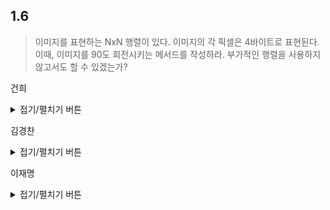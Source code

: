 ## 1.6

> 이미지를 표현하는 NxN 행렬이 있다. 이미지의 각 픽셀은 4바이트로 표현된다.
> 이때, 이미지를 90도 회전시키는 메서드를 작성하라. 
> 부가적인 행렬을 사용하지 않고서도 할 수 있겠는가?

건희
<details>
<summary>접기/펼치기 버튼</summary>


``` c
  
#include <stdio.h>

#define MAX 10

int arr[MAX][MAX] = {0, };

// 출력 함수
void print()
{
	printf("======print matrix======\n");
	for (int i = 0; i < MAX; i++)
	{
		for (int j = 0; j < MAX; j++)
			printf("%3d ", arr[i][j]);
		printf("\n");
	}
	printf("======  END  ======\n");
}
// 회전 함수
void rotate()
{
	for (int i = 0; i < MAX / 2; i++)
	{
		for (int j = i; j < MAX - 1 - i; j++)
		{
			int temp = arr[i][j];
			arr[i][j] = arr[MAX - 1 - j][i];
			arr[MAX - 1 - j][i] = arr[MAX - 1 - i][MAX - 1 - j];
			arr[MAX - 1 - i][MAX - 1 - j] = arr[j][MAX - 1 - i];
			arr[j][MAX - 1 - i] = temp;
		}
	}
}

int main()
{
	int n = 1;

	for (int i = 0; i < MAX; i++)
		for (int j = 0; j < MAX; j++)
			arr[i][j] = n++;

	print();
	rotate();
	print();
}


```


</details>
	
	
	
김경찬
<details>
<summary>접기/펼치기 버튼</summary>  

### 개념:
1. 임시로 상우 값을 저장해둔다.
2. 상우에 상좌 값을 대입한다.
3. 상좌에 하좌 값을 대입한다.
4. 하좌에 하우 값을 대입한다.
5. 하우에 1번에서 저장한 값을 대입한다.

열은 N-1 까지 반복하고  
행은 N/2 까지 반복한다.
 
``` javascript
const problem = [
  ["1", "2", "3", "4", "5"],
  ["1", "2", "3", "4", "5"],
  ["1", "2", "3", "4", "5"],
  ["1", "2", "3", "4", "5"],
  ["1", "2", "3", "4", "5"],
];
const rotate = (image) => {
  const nNum = image.length - 1;
  let temp = "";
  image.some((row, rowIdx) => {
    if (rowIdx >= 2) return true;
    row.some((col, colIdx) => {
      if (colIdx >= rowIdx) {
        if (colIdx > nNum - rowIdx - 1) return true;
        temp = image[colIdx][nNum - rowIdx];
        image[colIdx][nNum - rowIdx] = image[rowIdx][colIdx]; // 1
        image[rowIdx][colIdx] = image[nNum - colIdx][rowIdx];
        image[nNum - colIdx][rowIdx] = image[nNum - rowIdx][nNum - colIdx];
        image[nNum - rowIdx][nNum - colIdx] = temp;
      }
    });
  });
};
rotate(problem);
console.log(problem);
```
</details>

이재명
<details>
<summary>접기/펼치기 버튼</summary>
	
아이디어
------
![예시 그림](https://i.postimg.cc/0jg1rg0H/table.png)
	
그림에서 알 수 있듯이,
- N이 짝수일 때는, 0 ≤ 행 < N/2, 0 ≤ 열 < N/2에 해당하는 왼쪽-위 4사분면에 대해서 대응하는 4개의 셀을 회전시키면 된다.
- N이 홀수일 때는, 0 ≤ 행 ≤ N/2, 0 ≤ 열 < N/2에 해당하는 왼쪽-위 4사분면에 대해서 대응하는 4개의 셀을 회전시키면 된다.
	
구현
------
- 언어: Modern C++ (C++11 이상)

``` C++
#include <cstdint>
using namespace std;

inline void rotate_cell(int32_t *const arr, const unsigned int n, const unsigned int row, const unsigned int col)
{
    unsigned int cr = row, cc = col;
    const int32_t backup = arr[row * n + col];

    for ( int i = 0; i < 3; ++i )
    {
        const unsigned int nr = n - 1 - cc, nc = cr;
        arr[cr * n + cc] = arr[nr * n + nc];
        cr = nr, cc = nc;
    }

    arr[cr * n + cc] = backup;
}

void rotate(int32_t *const arr, const unsigned int n)
{
    const unsigned int n_half = n >> 1, n_odd = n & 1;
    
    if ( n_odd )
    {
        for ( unsigned int r = 0; r <= n_half; ++r )
        {
            for ( unsigned int c = 0; c < n_half; ++c )
            {
                rotate_cell(arr, n, r, c);
            }
        }
    }
    else
    {
        for ( unsigned int r = 0; r < n_half; ++r )
        {
            for ( unsigned int c = 0; c < n_half; ++c )
            {
                rotate_cell(arr, n, r, c);
            }
        }
    }
}
```
</details>

